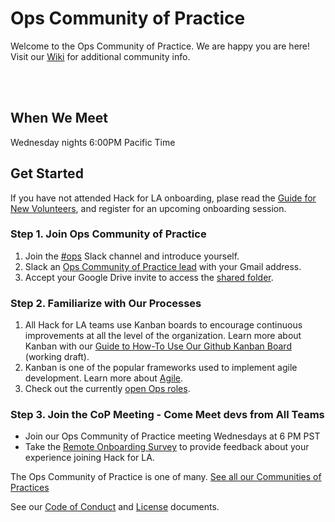 # Ops Community of Practice  

Welcome to the Ops Community of Practice. We are happy you are here! Visit our [Wiki](https://github.com/hackforla/ops/wiki) for additional community info.

<br>
<br>

## When We Meet

Wednesday nights 6:00PM Pacific Time


## Get Started

If you have not attended Hack for LA onboarding, plase read the [Guide for New Volunteers](https://www.hackforla.org/getting-started), and register for an upcoming onboarding session.  


### Step 1. Join Ops Community of Practice

1. Join the [#ops](https://hackforla.slack.com/archives/CV7QGL66B) Slack channel and introduce yourself.
2. Slack an [Ops Community of Practice lead]([https://www.hackforla.org/communities-of-practice](https://github.com/hackforla/ops/wiki/Community#ops-community-of-practice-cop-leads)) with your Gmail address.
3. Accept your Google Drive invite to access the [shared folder]([https://drive.google.com/drive/u/0/folders/1xWllQli2wUSsRF9OaSQBBQ1vaY7kRkAT](https://drive.google.com/drive/folders/1XBuLSjOEKGfeVvWluIDyPYXTKHXhYHDM?usp=sharing)).

### Step 2. Familiarize with Our Processes

1. All Hack for LA teams use Kanban boards to encourage continuous improvements at all the level of the organization. Learn more about Kanban with our [Guide to How-To Use Our Github Kanban Board](https://docs.google.com/document/d/11Fe7mNdmPBP5bD_yLJ1C0_I1TmoK47AuHHrdhdDyWCs/edit#heading=h.nl3p4nf4eqb4) (working draft).
2. Kanban is one of the popular frameworks used to implement agile development. Learn more about [Agile](https://www.atlassian.com/agile).
3. Check out the currently [open Ops roles](https://github.com/hackforla/ops/projects/1).


### Step 3. Join the CoP Meeting - Come Meet devs from All Teams

* Join our Ops Community of Practice meeting Wednesdays at 6 PM PST
* Take the [Remote Onboarding Survey](https://docs.google.com/forms/d/e/1FAIpQLScXnJSyCXgO_RCAuCyOkG4sqGILpAepTlJ0HOaK4H_ccEVmNw/viewform) to provide feedback about your experience joining Hack for LA.

The Ops Community of Practice is one of many.  [See all our Communities of Practices](https://github.com/hackforla/communities-of-practice/blob/main/README.md)

See our [Code of Conduct](./CODEOFCONDUCT.md) and [License](./LICENSE) documents.

